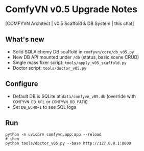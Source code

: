 
# ComfyVN v0.5 Upgrade Notes
[COMFYVN Architect | v0.5 Scaffold & DB System | this chat]

## What's new
- Solid SQLAlchemy DB scaffold in `comfyvn/core/db_v05.py`
- New DB API mounted under `/db` (status, basic scene CRUD)
- Single mass fixer script: `tools/apply_v05_scaffold.py`
- Doctor script: `tools/doctor_v05.py`

## Configure
- Default DB is SQLite at `data/comfyvn_v05.db` (override with `COMFYVN_DB_URL` or `COMFYVN_DB_PATH`)
- Set `DB_ECHO=1` to see SQL logs

## Run
```
python -m uvicorn comfyvn.app:app --reload
# then
python tools/doctor_v05.py --base http://127.0.0.1:8000
```

